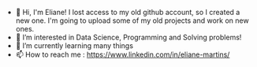 - 👋 Hi, I'm Eliane! I lost access to my old github account, so I created a new one. I'm going to upload some of my old projects and work on new ones.
- 👀 I’m interested in Data Science, Programming and Solving problems!
- 🌱 I’m currently learning many things
- 📫 How to reach me : https://www.linkedin.com/in/eliane-martins/

